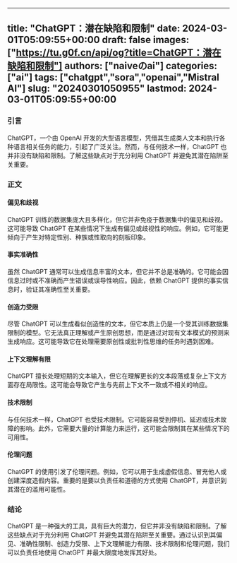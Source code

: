 
---
title: "ChatGPT：潜在缺陷和限制"
date: 2024-03-01T05:09:55+00:00
draft: false
images: ["https://tu.g0f.cn/api/og?title=ChatGPT：潜在缺陷和限制"]
authors: ["naiveのai"]
categories: ["ai"]
tags: ["chatgpt","sora","openai","Mistral AI"]
slug: "20240301050955"
lastmod: 2024-03-01T05:09:55+00:00
---
### 引言

ChatGPT，一个由 OpenAI 开发的大型语言模型，凭借其生成类人文本和执行各种语言相关任务的能力，引起了广泛关注。然而，与任何技术一样，ChatGPT 也并非没有缺陷和限制。了解这些缺点对于充分利用 ChatGPT 并避免其潜在陷阱至关重要。

### 正文

#### 偏见和歧视

ChatGPT 训练的数据集庞大且多样化，但它并非免疫于数据集中的偏见和歧视。这可能导致 ChatGPT 在某些情况下生成有偏见或歧视性的响应。例如，它可能更倾向于产生对特定性别、种族或性取向的刻板印象。

#### 事实准确性

虽然 ChatGPT 通常可以生成信息丰富的文本，但它并不总是准确的。它可能会因信息过时或不准确而产生错误或误导性响应。因此，依赖 ChatGPT 提供的事实信息时，验证其准确性至关重要。

#### 创造力受限

尽管 ChatGPT 可以生成看似创造性的文本，但它本质上仍是一个受其训练数据集限制的模型。它无法真正理解或产生原创思想，而是通过对现有文本模式的预测来生成响应。这可能导致它在处理需要原创性或批判性思维的任务时遇到困难。

#### 上下文理解有限

ChatGPT 擅长处理短期的文本输入，但它在理解更长的文本段落或复杂上下文方面存在局限性。这可能会导致它产生与先前上下文不一致或不相关的响应。

#### 技术限制

与任何技术一样，ChatGPT 也受技术限制。它可能容易受到停机、延迟或技术故障的影响。此外，它需要大量的计算能力来运行，这可能会限制其在某些情况下的可用性。

#### 伦理问题

ChatGPT 的使用引发了伦理问题。例如，它可以用于生成虚假信息、冒充他人或创建深度造假内容。重要的是要以负责任和道德的方式使用 ChatGPT，并意识到其潜在的滥用可能性。

### 结论

ChatGPT 是一种强大的工具，具有巨大的潜力，但它并非没有缺陷和限制。了解这些缺点对于充分利用 ChatGPT 并避免其潜在陷阱至关重要。通过认识到其偏见、准确性限制、创造力受限、上下文理解能力有限、技术限制和伦理问题，我们可以负责任地使用 ChatGPT 并最大限度地发挥其好处。